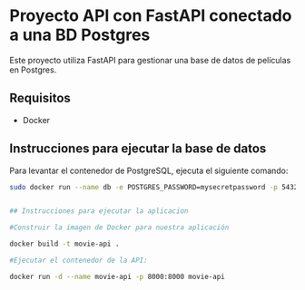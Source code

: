# Proyecto API con FastAPI conectado a una BD Postgres

Este proyecto utiliza FastAPI para gestionar una base de datos de películas en Postgres.

## Requisitos

- Docker

## Instrucciones para ejecutar la base de datos

Para levantar el contenedor de PostgreSQL, ejecuta el siguiente comando:

```bash
sudo docker run --name db -e POSTGRES_PASSWORD=mysecretpassword -p 5432:5432 -d postgres


## Instrucciones para ejecutar la aplicacion

#Construir la imagen de Docker para nuestra aplicación

docker build -t movie-api .

#Ejecutar el contenedor de la API:

docker run -d --name movie-api -p 8000:8000 movie-api


